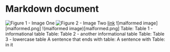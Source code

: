 # Markdown document

![Figure 1 - Image One](img1.png)
![Figure 2 - Image Two](img2.png)
[link](url)
![malformed image][malformed.png]
!(malformed image)[malformed.png]
Table: Table 1 - informational table
Table: Table 2 - another informational table
Table: Table 3 - lowercase table
A sentence that ends with table:
A sentence with Table: in it
